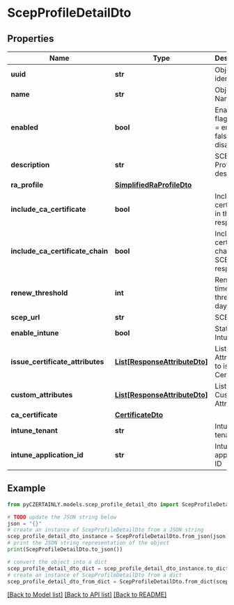 # ScepProfileDetailDto


## Properties

Name | Type | Description | Notes
------------ | ------------- | ------------- | -------------
**uuid** | **str** | Object identifier | 
**name** | **str** | Object Name | 
**enabled** | **bool** | Enabled flag - true &#x3D; enabled; false &#x3D; disabled | 
**description** | **str** | SCEP Profile description | [optional] 
**ra_profile** | [**SimplifiedRaProfileDto**](SimplifiedRaProfileDto.md) |  | [optional] 
**include_ca_certificate** | **bool** | Include CA certificate in the SCEP response | 
**include_ca_certificate_chain** | **bool** | Include CA certificate chain in the SCEP response | 
**renew_threshold** | **int** | Renewal time threshold in days | [optional] 
**scep_url** | **str** | SCEP URL | [optional] 
**enable_intune** | **bool** | Status of Intune | [optional] 
**issue_certificate_attributes** | [**List[ResponseAttributeDto]**](ResponseAttributeDto.md) | List of Attributes to issue a Certificate | [optional] 
**custom_attributes** | [**List[ResponseAttributeDto]**](ResponseAttributeDto.md) | List of Custom Attributes | [optional] 
**ca_certificate** | [**CertificateDto**](CertificateDto.md) |  | [optional] 
**intune_tenant** | **str** | Intune tenant | [optional] 
**intune_application_id** | **str** | Intune application ID | [optional] 

## Example

```python
from pyCZERTAINLY.models.scep_profile_detail_dto import ScepProfileDetailDto

# TODO update the JSON string below
json = "{}"
# create an instance of ScepProfileDetailDto from a JSON string
scep_profile_detail_dto_instance = ScepProfileDetailDto.from_json(json)
# print the JSON string representation of the object
print(ScepProfileDetailDto.to_json())

# convert the object into a dict
scep_profile_detail_dto_dict = scep_profile_detail_dto_instance.to_dict()
# create an instance of ScepProfileDetailDto from a dict
scep_profile_detail_dto_from_dict = ScepProfileDetailDto.from_dict(scep_profile_detail_dto_dict)
```
[[Back to Model list]](../README.md#documentation-for-models) [[Back to API list]](../README.md#documentation-for-api-endpoints) [[Back to README]](../README.md)


